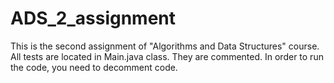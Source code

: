 # ADS_2_assignment
This is the second assignment of "Algorithms and Data Structures" course. All tests are located in Main.java class. They are commented. In order to run the code, you need to decomment code. 
